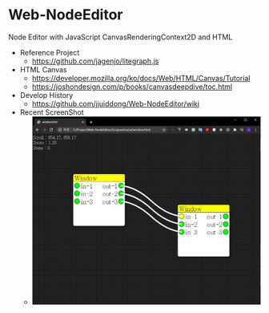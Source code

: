 # Web-NodeEditor
Node Editor with JavaScript CanvasRenderingContext2D and HTML

- Reference Project
  - https://github.com/jagenjo/litegraph.js
- HTML Canvas
  - https://developer.mozilla.org/ko/docs/Web/HTML/Canvas/Tutorial
  - https://joshondesign.com/p/books/canvasdeepdive/toc.html
- Develop History
  - https://github.com/jjuiddong/Web-NodeEditor/wiki
- Recent ScreenShot
  - <img src="https://github.com/jjuiddong/Web-NodeEditor/blob/master/Doc/link.jpg?raw=true" width="500px"/>
  
